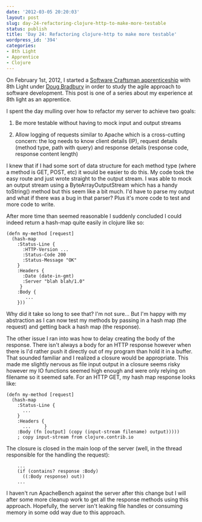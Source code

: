 ```yaml
---
date: '2012-03-05 20:20:03'
layout: post
slug: day-24-refactoring-clojure-http-to-make-more-testable
status: publish
title: 'Day 24: Refactoring clojure-http to make more testable'
wordpress_id: '394'
categories:
- 8th Light
- Apprentice
- Clojure
---
```


On February 1st, 2012, I started a [Software Craftsman apprenticeship](http://www.8thlight.com/apprenticeship) with 8th Light under [Doug Bradbury](http://www.8thlight.com/our-team/doug-bradbury) in order to study the agile approach to software development. This post is one of a series about my experience at 8th light as an apprentice.


I spent the day mulling over how to refactor my server to achieve two goals:



	
  1. Be more testable without having to mock input and output streams

	
  2. Allow logging of requests similar to Apache which is a cross-cutting concern: the log needs to know client details (IP), request details (method type, path with query) and response details (response code, response content length)


I knew that if I had some sort of data structure for each method type (where a method is GET, POST, etc) it would be easier to do this. My code took the easy route and just wrote straight to the output stream. I was able to mock an output stream using a ByteArrayOutputStream which has a handy toString() method but this seem like a bit much. I'd have to parse my output and what if there was a bug in that parser? Plus it's more code to test and more code to write.

After more time than seemed reasonable I suddenly concluded I could indeed return a hash-map quite easily in clojure like so:

    
    (defn my-method [request]
      (hash-map
        :Status-Line {
          :HTTP-Version ...
          :Status-Code 200
          :Status-Message "OK"
        }
        :Headers {
          :Date (date-in-gmt)
          :Server "blah blah/1.0"
         }
        :Body {
           ...
        }))


Why did it take so long to see that? I'm not sure... But I'm happy with my abstraction as I can now test my methods by passing in a hash map (the request) and getting back a hash map (the response).

The other issue I ran into was how to delay creating the body of the response. There isn't always a body for an HTTP response however when there is I'd rather push it directly out of my program than hold it in a buffer. That sounded familiar and I realized a closure would be appropriate. This made me slightly nervous as file input output in a closure seems risky however my IO functions seemed high enough and were only relying on filename so it seemed safe. For an HTTP GET, my hash map response looks like:

    
    (defn my-method [request]
      (hash-map
        :Status-Line {
          ...
        }
        :Headers {
          ...     }
        :Body (fn [output] (copy (input-stream filename) output)))))
        ; copy input-stream from clojure.contrib.io


The closure is closed in the main loop of the server (well, in the thread responsible for the handling the request):

    
        ...
        (if (contains? response :Body)
          ((:Body response) out))
        ...


I haven't run ApacheBench against the server after this change but I will after some more cleanup work to get all the response methods using this approach. Hopefully, the server isn't leaking file handles or consuming memory in some odd way due to this approach.
